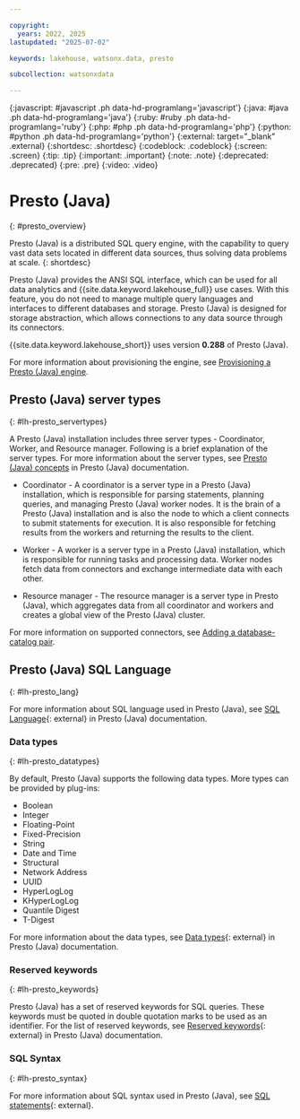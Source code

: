 ```yaml
---

copyright:
  years: 2022, 2025
lastupdated: "2025-07-02"

keywords: lakehouse, watsonx.data, presto

subcollection: watsonxdata

---
```


{:javascript: #javascript .ph data-hd-programlang='javascript'}
{:java: #java .ph data-hd-programlang='java'}
{:ruby: #ruby .ph data-hd-programlang='ruby'}
{:php: #php .ph data-hd-programlang='php'}
{:python: #python .ph data-hd-programlang='python'}
{:external: target="_blank" .external}
{:shortdesc: .shortdesc}
{:codeblock: .codeblock}
{:screen: .screen}
{:tip: .tip}
{:important: .important}
{:note: .note}
{:deprecated: .deprecated}
{:pre: .pre}
{:video: .video}

# Presto (Java)
{: #presto_overview}

Presto (Java) is a distributed SQL query engine, with the capability to query vast data sets located in different data sources, thus solving data problems at scale.
{: shortdesc}

Presto (Java) provides the ANSI SQL interface, which can be used for all data analytics and {{site.data.keyword.lakehouse_full}} use cases. With this feature, you do not need to manage multiple query languages and interfaces to different databases and storage. Presto (Java) is designed for storage abstraction, which allows connections to any data source through its connectors.

{{site.data.keyword.lakehouse_short}} uses version **0.288** of Presto (Java).

For more information about provisioning the engine, see [Provisioning a Presto (Java) engine](/docs/watsonxdata?topic=watsonxdata-prov_engine).

## Presto (Java) server types
{: #lh-presto_servertypes}

A Presto (Java) installation includes three server types - Coordinator, Worker, and Resource manager. Following is a brief explanation of the server types. For more information about the server types, see [Presto (Java) concepts](https://prestodb.io/docs/current/overview/concepts.html) in Presto (Java) documentation.

- Coordinator - A coordinator is a server type in a Presto (Java) installation, which is responsible for parsing statements, planning queries, and managing Presto (Java) worker nodes. It is the brain of a Presto (Java) installation and is also the node to which a client connects to submit statements for execution. It is also responsible for fetching results from the workers and returning the results to the client.

- Worker - A worker is a server type in a Presto (Java) installation, which is responsible for running tasks and processing data. Worker nodes fetch data from connectors and exchange intermediate data with each other.

- Resource manager - The resource manager is a server type in Presto (Java), which aggregates data from all coordinator and workers and creates a global view of the Presto (Java) cluster.

For more information on supported connectors, see [Adding a database-catalog pair](/docs/watsonxdata?topic=watsonxdata-reg_database).

## Presto (Java) SQL Language
{: #lh-presto_lang}

For more information about SQL language used in Presto (Java), see [SQL Language](https://prestodb.io/docs/current/language.html){: external} in Presto (Java) documentation.

### Data types
{: #lh-presto_datatypes}

By default, Presto (Java) supports the following data types. More types can be provided by plug-ins:

- Boolean
- Integer
- Floating-Point
- Fixed-Precision
- String
- Date and Time
- Structural
- Network Address
- UUID
- HyperLogLog
- KHyperLogLog
- Quantile Digest
- T-Digest

For more information about the data types, see [Data types](https://prestodb.io/docs/current/language/types.html){: external} in Presto (Java) documentation.

### Reserved keywords
{: #lh-presto_keywords}

Presto (Java) has a set of reserved keywords for SQL queries. These keywords must be quoted in double quotation marks to be used as an identifier.
For the list of reserved keywords, see [Reserved keywords](https://prestodb.io/docs/current/language/reserved.html){: external} in Presto (Java) documentation.

### SQL Syntax
{: #lh-presto_syntax}

For more information about SQL syntax used in Presto (Java), see [SQL statements](https://www.ibm.com/docs/en/watsonx/watsonxdata/2.1.x?topic=presto-sql-statements){: external}.
